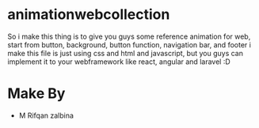 # animationwebcollection
So i make this thing is to give you guys some reference animation for web, start from button, background, button function, navigation bar, and footer 
i make this file is just using css and html and javascript, but you guys can implement it to your webframework like react, angular and laravel :D

# Make By 
- M Rifqan zalbina
